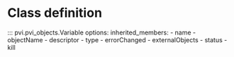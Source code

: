 # Class definition

::: pvi.pvi_objects.Variable
    options:
        inherited_members:
            - name
            - objectName
            - descriptor
            - type
            - errorChanged
            - externalObjects
            - status
            - kill
